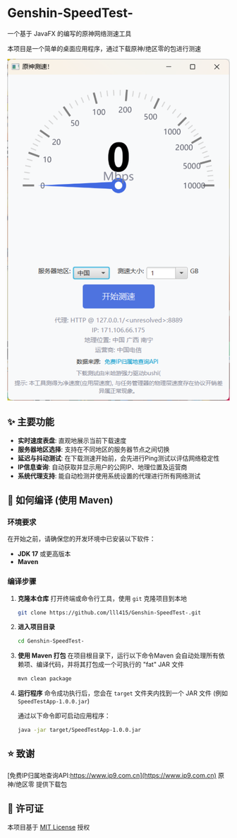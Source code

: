 # Genshin-SpeedTest-

一个基于 JavaFX 的编写的原神网络测速工具

本项目是一个简单的桌面应用程序，通过下载原神/绝区零的包进行测速

![截图](image.png)

## ✨ 主要功能

- **实时速度表盘**: 直观地展示当前下载速度
- **服务器地区选择**: 支持在不同地区的服务器节点之间切换
- **延迟与抖动测试**: 在下载测速开始前，会先进​​行Ping测试以评估网络稳定性
- **IP信息查询**: 自动获取并显示用户的公网IP、地理位置及运营商
- **系统代理支持**: 能自动检测并使用系统设置的代理进行所有网络测试

## 🚀 如何编译 (使用 Maven)

### **环境要求**

在开始之前，请确保您的开发环境中已安装以下软件：

- **JDK 17** 或更高版本
- **Maven**

### **编译步骤**

1.  **克隆本仓库**
    打开终端或命令行工具，使用 `git` 克隆项目到本地
    ```bash
    git clone https://github.com/lll415/Genshin-SpeedTest-.git
    ```

2.  **进入项目目录**
    ```bash
    cd Genshin-SpeedTest-
    ```

3.  **使用 Maven 打包**
    在项目根目录下，运行以下命令Maven 会自动处理所有依赖项、编译代码，并将其打包成一个可执行的 "fat" JAR 文件
    ```bash
    mvn clean package
    ```

4.  **运行程序**
    命令成功执行后，您会在 `target` 文件夹内找到一个 JAR 文件 (例如 `SpeedTestApp-1.0.0.jar`)

    通过以下命令即可启动应用程序：
    ```bash
    java -jar target/SpeedTestApp-1.0.0.jar
    ```

## ⭐ 致谢
[免费IP归属地查询API:https://www.ip9.com.cn](https://www.ip9.com.cn)
原神/绝区零 提供下载包
## 📄 许可证

本项目基于 [MIT License](LICENSE) 授权
